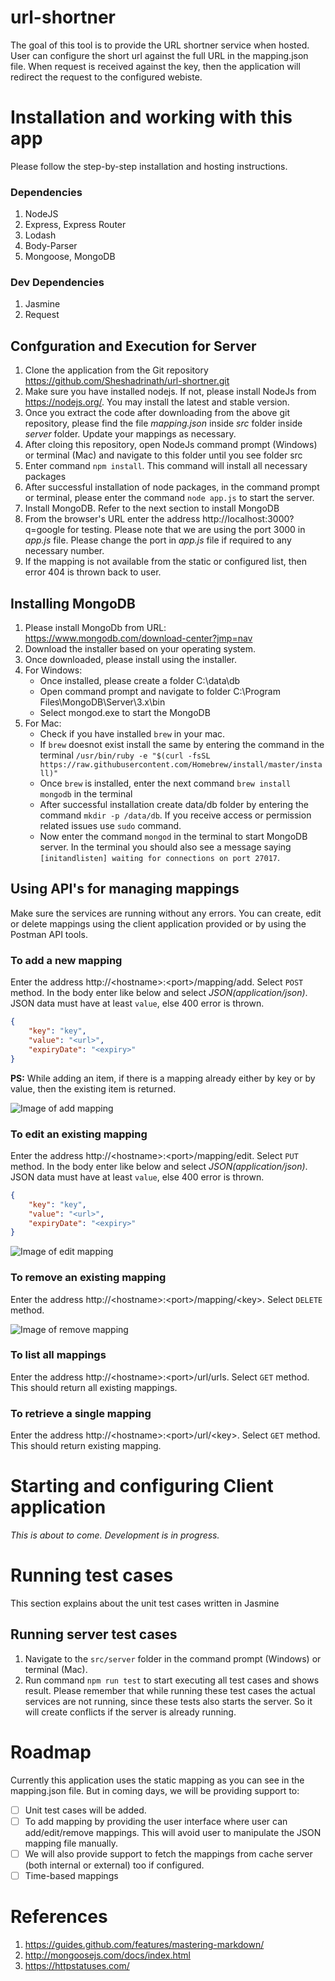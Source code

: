 # url-shortner

The goal of this tool is to provide the URL shortner service when hosted. User can configure the short url against the full URL in the mapping.json file. When request is received against the key, then the application will redirect the request to the configured webiste.

# Installation and working with this app
Please follow the step-by-step installation and hosting instructions.

### Dependencies
1. NodeJS
2. Express, Express Router
3. Lodash
4. Body-Parser
5. Mongoose, MongoDB

### Dev Dependencies
1. Jasmine
2. Request

## Confguration and Execution for Server
1. Clone the application from the Git repository https://github.com/Sheshadrinath/url-shortner.git
2. Make sure you have installed nodejs. If not, please install NodeJs from https://nodejs.org/. You may install the latest and stable version.
3. Once you extract the code after downloading from the above git repository, please find the file *mapping.json* inside *src* folder inside *server* folder. Update your mappings as necessary.
4. After cloing this repository, open NodeJs command prompt (Windows) or terminal (Mac) and navigate to this folder until you see folder src
5. Enter command `npm install`. This command will install all necessary packages
6. After successful installation of node packages, in the command prompt or terminal, please enter the command `node app.js` to start the server.
7. Install MongoDB. Refer to the next section to install MongoDB
8. From the browser's URL enter the address http://localhost:3000?q=google for testing. Please note that we are using the port 3000 in *app.js* file. Please change the port in *app.js* file if required to any necessary number.
9. If the mapping is not available from the static or configured list, then error 404 is thrown back to user.

## Installing MongoDB
1. Please install MongoDb from URL: https://www.mongodb.com/download-center?jmp=nav
2. Download the installer based on your operating system.
3. Once downloaded, please install using the installer. 
4. For Windows:
    - Once installed, please create a folder C:\data\db
    - Open command prompt and navigate to folder C:\Program Files\MongoDB\Server\3.x\bin
    - Select mongod.exe to start the MongoDB
5. For Mac:
    - Check if you have installed `brew` in your mac.
    - If `brew` doesnot exist install the same by entering the command in the terminal `/usr/bin/ruby -e "$(curl -fsSL https://raw.githubusercontent.com/Homebrew/install/master/install)"`
    - Once `brew` is installed, enter the next command `brew install mongodb` in the terminal
    - After successful installation create data/db folder by entering the command `mkdir -p /data/db`. If you receive access or permission related issues use `sudo` command.
    - Now enter the command `mongod` in the terminal to start MongoDB server. In the terminal you should also see a message saying `[initandlisten] waiting for connections on port 27017`.

## Using API's for managing mappings
Make sure the services are running without any errors. You can create, edit or delete mappings using the client application provided or by using the Postman API tools. 

### To add a new mapping
Enter the address http://\<hostname\>:\<port\>/mapping/add. Select `POST` method. In the body enter like below and select *JSON(application/json)*. JSON data must have at least `value`, else 400 error is thrown.
```json
{    
	"key": "key",
	"value": "<url>",
	"expiryDate": "<expiry>"
}
```

**PS:** While adding an item, if there is a mapping already either by key or by value, then the existing item is returned.

![Image of add mapping](https://github.com/Sheshadrinath/url-shortner/blob/master/resources/images/Add%20Mapping.png?raw=true)

### To edit an existing mapping
Enter the address http://\<hostname\>:\<port\>/mapping/edit. Select `PUT` method. In the body enter like below and select *JSON(application/json)*. JSON data must have at least `value`, else 400 error is thrown.
```json
{
	"key": "key",
	"value": "<url>",
	"expiryDate": "<expiry>"
}
```

![Image of edit mapping](https://raw.githubusercontent.com/Sheshadrinath/url-shortner/master/resources/images/Edit%20Mapping.png)

### To remove an existing mapping
Enter the address http://\<hostname\>:\<port\>/mapping/\<key\>. Select `DELETE` method. 

![Image of remove mapping](https://github.com/Sheshadrinath/url-shortner/blob/master/resources/images/Remove%20Mapping.png?raw=true)

### To list all mappings
Enter the address http://\<hostname\>:\<port\>/url/urls. Select `GET` method. This should return all existing mappings.

### To retrieve a single mapping
Enter the address http://\<hostname\>:\<port\>/url/\<key\>. Select `GET` method. This should return existing mapping.

# Starting and configuring Client application
*This is about to come. Development is in progress.*

# Running test cases
This section explains about the unit test cases written in Jasmine

## Running server test cases
1. Navigate to the `src/server` folder in the command prompt (Windows) or terminal (Mac).
2. Run command `npm run test` to start executing all test cases and shows result. Please remember that while running these test cases the actual services are not running, since these tests also starts the server. So it will create conflicts if the server is already running.

# Roadmap
Currently this application uses the static mapping as you can see in the mapping.json file. But in coming days, we will be providing support to:
- [ ] Unit test cases will be added.
- [ ] To add mapping by providing the user interface where user can add/edit/remove mappings. This will avoid user to manipulate the JSON mapping file manually. 
- [ ] We will also provide support to fetch the mappings from cache server (both internal or external) too if configured.
- [ ] Time-based mappings

# References
1. https://guides.github.com/features/mastering-markdown/
2. http://mongoosejs.com/docs/index.html
3. https://httpstatuses.com/